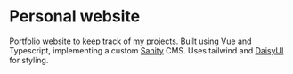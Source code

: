 # Personal website

Portfolio website to keep track of my projects. Built using Vue and Typescript, implementing a custom [Sanity](https://www.sanity.io/) CMS. Uses tailwind and [DaisyUI](https://daisyui.com/) for styling.
